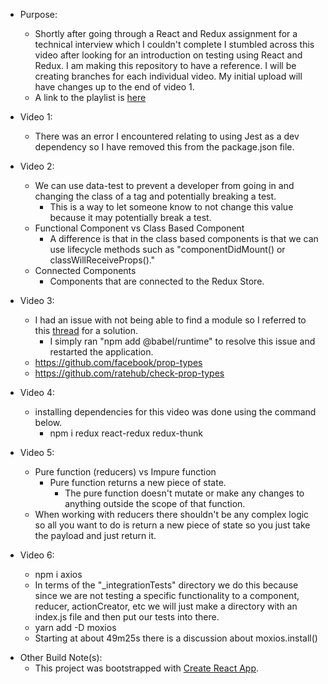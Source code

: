 - Purpose:

  - Shortly after going through a React and Redux assignment for a technical interview which I couldn't complete I stumbled across this video after looking for an introduction on testing using React and Redux. I am making this repository to have a reference. I will be creating branches for each individual video. My initial upload will have changes up to the end of video 1.
  - A link to the playlist is [here](https://www.youtube.com/playlist?list=PL-Db3tEF6pB8Am-IhCRgyGSxTalkDpUV_)

- Video 1:

  - There was an error I encountered relating to using Jest as a dev dependency so I have removed this from the package.json file.

- Video 2:

  - We can use data-test to prevent a developer from going in and changing the class of a tag and potentially breaking a test.
    - This is a way to let someone know to not change this value because it may potentially break a test.
  - Functional Component vs Class Based Component
    - A difference is that in the class based components is that we can use lifecycle methods such as "componentDidMount() or classWillReceiveProps()."
  - Connected Components
    - Components that are connected to the Redux Store.

- Video 3:

  - I had an issue with not being able to find a module so I referred to this [thread](https://github.com/facebook/create-react-app/issues/7183) for a solution.
    - I simply ran "npm add @babel/runtime" to resolve this issue and restarted the application.
  - https://github.com/facebook/prop-types
  - https://github.com/ratehub/check-prop-types

- Video 4:

  - installing dependencies for this video was done using the command below.
    - npm i redux react-redux redux-thunk

- Video 5:

  - Pure function (reducers) vs Impure function
    - Pure function returns a new piece of state.
      - The pure function doesn't mutate or make any changes to anything outside the scope of that function.
  - When working with reducers there shouldn't be any complex logic so all you want to do is return a new piece of state so you just take the payload and just return it.

- Video 6:
  - npm i axios
  - In terms of the "\_integrationTests" directory we do this because since we are not testing a specific functionality to a component, reducer, actionCreator, etc we will just make a directory with an index.js file and then put our tests into there.
  - yarn add -D moxios
  - Starting at about 49m25s there is a discussion about moxios.install()

* Other Build Note(s):
  - This project was bootstrapped with [Create React App](https://github.com/facebook/create-react-app).
